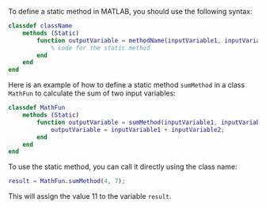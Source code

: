 To define a static method in MATLAB, you should use the following syntax:

```matlab
classdef className
    methods (Static)
        function outputVariable = methodName(inputVariable1, inputVariable2, ...)
            % code for the static method
        end
    end
end
```

Here is an example of how to define a static method `sumMethod` in a class `MathFun` to calculate the sum of two input variables:

```matlab
classdef MathFun
    methods (Static)
        function outputVariable = sumMethod(inputVariable1, inputVariable2)
            outputVariable = inputVariable1 + inputVariable2;
        end
    end
end
```

To use the static method, you can call it directly using the class name:

```matlab
result = MathFun.sumMethod(4, 7);
```

This will assign the value 11 to the variable `result`.